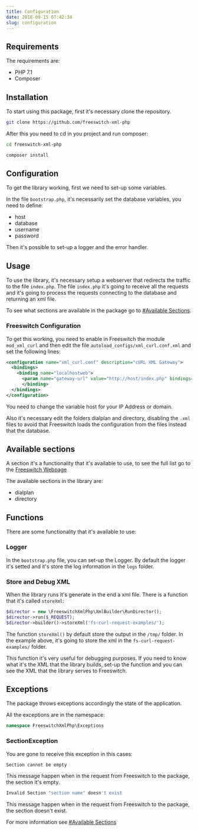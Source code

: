 ```yaml
---
title: Configuration
date: 2018-09-15 07:42:34
slug: configuration
---
```


## Requirements

The requirements are:

- PHP 7.1
- Composer

## Installation

To start using this package, first it's necessary clone the repository.

```bash
git clone https://github.com/freeswitch-xml-php
```

After this you need to cd in you project and run composer:

```bash
cd freeswitch-xml-php
```

```bash
composer install
```

## Configuration

To get the library working, first we need to set-up some variables.

In the file `bootstrap.php`, it's necessarily set the database variables, you need to define:

- host
- database
- username
- password

Then it's possible to set-up a logger and the error handler.

## Usage

To use the library, it's necessary setup a webserver that redirects the traffic to the file `index.php`. The file `index.php` it's going to receive all the requests and it's going to process the requests connecting to the database and returning an xml file.

To see what sections are available in the package go to [#Available Sections](#available-sections).

### Freeswitch Configuration

To get this working, you need to enable in Freeswitch the module `mod_xml_curl` and then edit the file `autoload_configs/xml_curl.conf.xml` and set the following lines:

```xml
<configuration name="xml_curl.conf" description="cURL XML Gateway">
  <bindings>
    <binding name="localhostweb"> 
      <param name="gateway-url" value="http://host/index.php" bindings="directory|dialplan"/>
      </binding>
  </bindings>
</configuration>
```

You need to change the variable host for your IP Address or domain.

Also it's necessary edit the folders dialplan and directory, disabling the `.xml` files to avoid that Freeswitch loads the configuration from the files instead that the database.

## Available sections

A section it's a functionality that it's available to use, to see the full list go to the [Freeswitch Webpage](https://freeswitch.org/confluence/display/FREESWITCH/mod_xml_curl)

The available sections in the library are:

- dialplan
- directory


## Functions

There are some functionality that it's available to use:

### Logger

In the `bootstrap.php` file, you can set-up the Logger. By default the logger it's setted and it's store the log information in the `logs` folder.

### Store and Debug XML

When the library runs it's generate in the end a xml file. There is a function that it's called `storeXml`:

```php
$director = new \FreeswitchXmlPhp\XmlBuilder\RunDirector();
$director->run($_REQUEST);
$director->builder()->storeXml('fs-curl-request-examples/');
```

The function `storeXml()` by default store the output in the `/tmp/` folder. In the example above, it's going to store the xml in the `fs-curl-request-examples/` folder.

This function it's very useful for debugging purposes. If you need to know what it's the XML that the library builds, set-up the function and you can see the XML that the library serves to Freeswitch.


## Exceptions
The package throws exceptions accordingly the state of the application.

All the exceptions are in the namespace:

```php
namespace FreeswitchXmlPhp\Exceptions
```

### SectionException

You are gone to receive this exception in this cases:

```bash
Section cannot be empty
```

This message happen when in the request from Freeswitch to the package, the section it's empty.

```bash
Invalid Section "section name" doesn't exist
```

This message happen when in the request from Freeswitch to the package, the section doesn't exist.

For more information see [#Available Sections](#available-sections)
